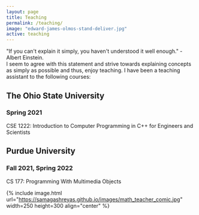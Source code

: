 ```yaml
---
layout: page
title: Teaching
permalink: /teaching/
image: "edward-james-olmos-stand-deliver.jpg"
active: teaching
---
```



"If you can't explain it simply, you haven't understood it well enough." - Albert Einstein. \
I seem to agree with this statement and strive towards explaining concepts as simply as possible and thus, enjoy teaching. I have been a teaching assistant to the following courses:

## The Ohio State University

### Spring 2021
CSE 1222: Introduction to Computer Programming in C++ for Engineers and Scientists

## Purdue University

### Fall 2021, Spring 2022
CS 177: Programming With Multimedia Objects

{% include image.html url="https://samagashreyas.github.io/images/math_teacher_comic.jpg" width=250 height=300 align="center" %}